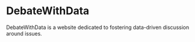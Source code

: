# DebateWithData

DebateWithData is a website dedicated to fostering data-driven discussion
around issues.

